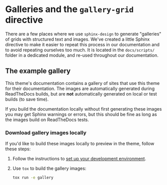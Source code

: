 # Galleries and the `gallery-grid` directive

There are a few places where we use `sphinx-design` to generate "galleries" of grids with structured text and images.
We've created a little Sphinx directive to make it easier to repeat this process in our documentation and to avoid repeating ourselves too much.
It is located in the `docs/scripts/` folder in a dedicated module, and re-used throughout our documentation.

## The example gallery

This theme's documentation contains a gallery of sites that use this theme for their documentation.
The images are automatically generated during ReadTheDocs builds, but are **not** automatically generated on local or test builds (to save time).

If you build the documentation locally without first generating these images you may get Sphinx warnings or errors, but this should be fine as long as the images build on ReadTheDocs tests.

### Download gallery images locally

If you'd like to build these images locally to preview in the theme, follow these steps:

1. Follow the instructions to [set up your development environment](../setup.md).
2. Use `tox` to build the gallery images:

   ```bash
   tox run -e gallery
   ```
